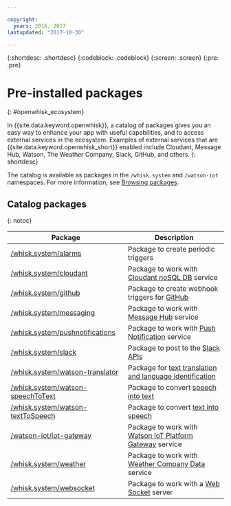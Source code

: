 ```yaml
---

copyright:
  years: 2016, 2017
lastupdated: "2017-10-30"

---
```


{:shortdesc: .shortdesc}
{:codeblock: .codeblock}
{:screen: .screen}
{:pre: .pre}

# Pre-installed packages
{: #openwhisk_ecosystem}

In {{site.data.keyword.openwhisk}}, a catalog of packages gives you an easy way to enhance your app with useful capabilities, and to access external services in the ecosystem. Examples of external services that are {{site.data.keyword.openwhisk_short}} enabled include Cloudant, Message Hub, Watson, The Weather Company, Slack, GitHub, and others.
{: shortdesc}

The catalog is available as packages in the `/whisk.system` and `/watson-iot` namespaces. For more information, see [Browsing packages](openwhisk_packages.html#browsing-packages).

## Catalog packages
{: notoc}

| Package | Description |
| --- | --- |
| [/whisk.system/alarms](./openwhisk_alarms.html) | Package to create periodic triggers |
| [/whisk.system/cloudant](./openwhisk_cloudant.html) | Package to work with [Cloudant noSQL DB](https://console.ng.bluemix.net/docs/services/Cloudant/index.html) service |
| [/whisk.system/github](./openwhisk_github.html) | Package to create webhook triggers for [GitHub](https://developer.github.com/) |
| [/whisk.system/messaging](./openwhisk_messagehub.html) | Package to work with [Message Hub](https://console.ng.bluemix.net/docs/services/MessageHub/index.html) service |
| [/whisk.system/pushnotifications](./openwhisk_pushnotifications.html) | Package to work with [Push Notification](https://console.ng.bluemix.net/docs/services/mobilepush/index.html) service |
| [/whisk.system/slack](./openwhisk_slack.html) | Package to post to the [Slack APIs](https://api.slack.com/) |
| [/whisk.system/watson-translator](./openwhisk_watson_translator.html) | Package for [text translation and language identification](https://www.ibm.com/watson/developercloud/language-translator.html) |
| [/whisk.system/watson-speechToText](./openwhisk_watson_speechtotext.html) | Package to convert [speech into text](https://www.ibm.com/watson/developercloud/speech-to-text.html) |
| [/whisk.system/watson-textToSpeech](./openwhisk_watson_texttospeech.html) | Package to convert [text into speech](https://www.ibm.com/watson/developercloud/text-to-speech.html) |
| [/watson-iot/iot-gateway](https://console.stage1.bluemix.net/docs/services/IoT/gateways/iotgw.html) | Package to work with [Watson IoT Platform Gateway](https://console.stage1.bluemix.net/docs/services/IoT/index.html) service |
| [/whisk.system/weather](./openwhisk_weather.html) | Package to work with [Weather Company Data](https://console.ng.bluemix.net/docs/services/Weather/index.html) service |
| [/whisk.system/websocket](./openwhisk_websocket.html) | Package to work with a [Web Socket](https://developer.mozilla.org/en-US/docs/Web/API/WebSockets_API) server |
